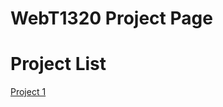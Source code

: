 # WebT1320 Project Page

<h1>Project List</h1>

<a href="project1/index.html" target="_blank">Project 1</a>